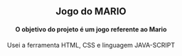 <h2 align="center">Jogo do MARIO</h2>
<h4 align="center">O objetivo do projeto é um jogo referente ao Mario</h4>
<p align="center">Usei a ferramenta HTML, CSS e linguagem JAVA-SCRIPT</p>

